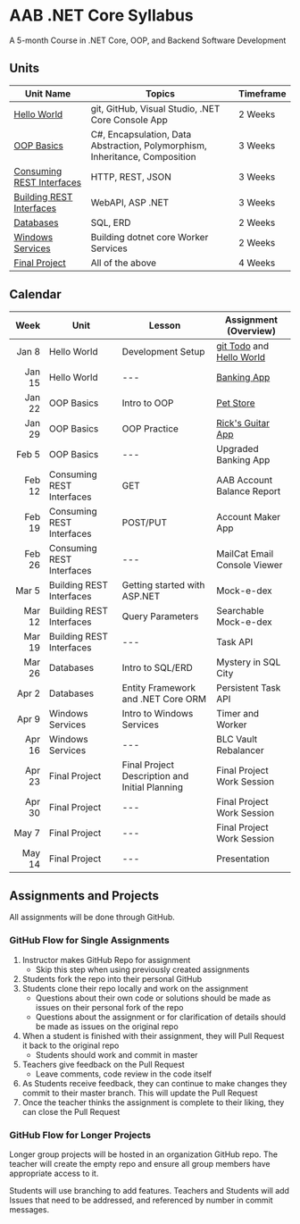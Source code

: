 # AAB .NET Core Syllabus

A 5-month Course in .NET Core, OOP, and Backend Software Development

## Units

| Unit Name                                               | Topics                                                                      | Timeframe |
|---------------------------------------------------------|-----------------------------------------------------------------------------|-----------|
| [Hello World](./hello_world/README.md)                  | git, GitHub, Visual Studio, .NET Core Console App                           | 2 Weeks   |
| [OOP Basics](./oop_basics/README.md)                    | C#, Encapsulation, Data Abstraction, Polymorphism, Inheritance, Composition | 3 Weeks   |
| [Consuming REST Interfaces](./consuming_rest/README.md) | HTTP, REST, JSON                                                            | 3 Weeks   |
| [Building REST Interfaces](./building_rest/README.md)   | WebAPI, ASP .NET                                                            | 3 Weeks   |
| [Databases](./databases/README.md)                      | SQL, ERD                                                                    | 2 Weeks   |
| [Windows Services](./windows_services/README.md)        | Building dotnet core Worker Services                                        | 2 Weeks   |
| [Final Project](./final_project/README.md)              | All of the above                                                            | 4 Weeks   |

## Calendar

|   Week | Unit                      | Lesson                                         | Assignment (Overview)                                                                                                        |
|-------:|---------------------------|------------------------------------------------|------------------------------------------------------------------------------------------------------------------------------|
|  Jan 8 | Hello World               | Development Setup                              | [git Todo](https://github.com/Stage2Cohort3/git_todo) and [Hello World](https://github.com/Stage2Cohort3/csharp_hello_world) |
| Jan 15 | Hello World               | ---                                            | [Banking App](https://github.com/Stage2Cohort3/banking_app)                                                                  |
| Jan 22 | OOP Basics                | Intro to OOP                                   | [Pet Store](https://github.com/Stage2Cohort3/pet_store)                                                                      |
| Jan 29 | OOP Basics                | OOP Practice                                   | [Rick's Guitar App](https://github.com/Stage2Cohort3/ricks_guitar_app)                                                       |
|  Feb 5 | OOP Basics                | ---                                            | Upgraded Banking App                                                                                                         |
| Feb 12 | Consuming REST Interfaces | GET                                            | AAB Account Balance Report                                                                                                   |
| Feb 19 | Consuming REST Interfaces | POST/PUT                                       | Account Maker App                                                                                                            |
| Feb 26 | Consuming REST Interfaces | ---                                            | MailCat Email Console Viewer                                                                                                 |
|  Mar 5 | Building REST Interfaces  | Getting started with ASP.NET                   | Mock-e-dex                                                                                                                   |
| Mar 12 | Building REST Interfaces  | Query Parameters                               | Searchable Mock-e-dex                                                                                                        |
| Mar 19 | Building REST Interfaces  | ---                                            | Task API                                                                                                                     |
| Mar 26 | Databases                 | Intro to SQL/ERD                               | Mystery in SQL City                                                                                                          |
|  Apr 2 | Databases                 | Entity Framework and .NET Core ORM             | Persistent Task API                                                                                                          |
|  Apr 9 | Windows Services          | Intro to Windows Services                      | Timer and Worker                                                                                                             |
| Apr 16 | Windows Services          | ---                                            | BLC Vault Rebalancer                                                                                                         |
| Apr 23 | Final Project             | Final Project Description and Initial Planning | Final Project Work Session                                                                                                   |
| Apr 30 | Final Project             | ---                                            | Final Project Work Session                                                                                                   |
|  May 7 | Final Project             | ---                                            | Final Project Work Session                                                                                                   |
| May 14 | Final Project             | ---                                            | Presentation                                                                                                                 |

## Assignments and Projects

All assignments will be done through GitHub.

### GitHub Flow for Single Assignments

1. Instructor makes GitHub Repo for assignment
    - Skip this step when using previously created assignments
1. Students fork the repo into their personal GitHub
1. Students clone their repo locally and work on the assignment
    - Questions about their own code or solutions should be made as issues on their personal fork of the repo
    - Questions about the assignment or for clarification of details should be made as issues on the original repo
1. When a student is finished with their assignment, they will Pull Request it back to the original repo
    - Students should work and commit in master
1. Teachers give feedback on the Pull Request
    - Leave comments, code review in the code itself
1. As Students receive feedback, they can continue to make changes they commit to their master branch. This will update the Pull Request
1. Once the teacher thinks the assignment is complete to their liking, they can close the Pull Request

### GitHub Flow for Longer Projects

Longer group projects will be hosted in an organization GitHub repo. The teacher will create the empty repo and ensure all group members have appropriate access to it.

Students will use branching to add features. Teachers and Students will add Issues that need to be addressed, and referenced by number in commit messages.
